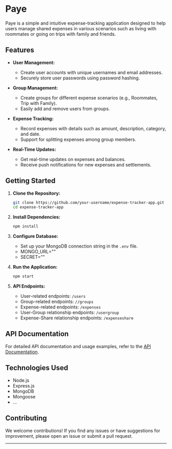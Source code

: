 # Paye

Paye is a simple and intuitive expense-tracking application designed to help users manage shared expenses in various scenarios such as living with roommates or going on trips with family and friends.

## Features

- **User Management:**
  - Create user accounts with unique usernames and email addresses.
  - Securely store user passwords using password hashing.

- **Group Management:**
  - Create groups for different expense scenarios (e.g., Roommates, Trip with Family).
  - Easily add and remove users from groups.

- **Expense Tracking:**
  - Record expenses with details such as amount, description, category, and date.
  - Support for splitting expenses among group members.

- **Real-Time Updates:**
  - Get real-time updates on expenses and balances.
  - Receive push notifications for new expenses and settlements.

## Getting Started

1. **Clone the Repository:**
   ```bash
   git clone https://github.com/your-username/expense-tracker-app.git
   cd expense-tracker-app
   ```

2. **Install Dependencies:**
   ```bash
   npm install
   ```

3. **Configure Database:**
   - Set up your MongoDB connection string in the `.env` file.
   - MONGO_URL=""
   - SECRET=""

4. **Run the Application:**
   ```bash
   npm start
   ```

5. **API Endpoints:**
   - User-related endpoints: `/users`
   - Group-related endpoints: `//groups`
   - Expense-related endpoints: `/expenses`
   - User-Group relationship endpoints: `/usergroup`
   - Expense-Share relationship endpoints: `/expenseshare`

## API Documentation

For detailed API documentation and usage examples, refer to the [API Documentation](docs/API.md).

## Technologies Used

- Node.js
- Express.js
- MongoDB
- Mongoose
- ...

## Contributing

We welcome contributions! If you find any issues or have suggestions for improvement, please open an issue or submit a pull request.

---
